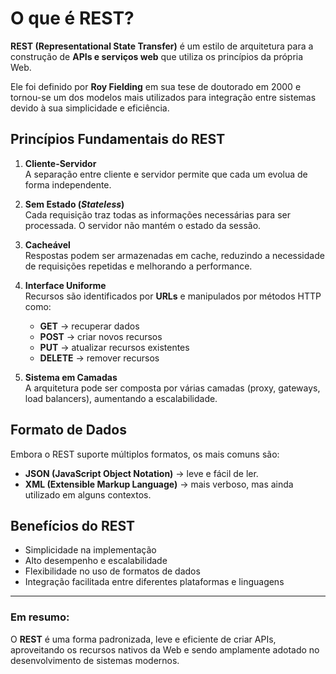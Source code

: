# O que é REST?

**REST (Representational State Transfer)** é um estilo de arquitetura para a construção de **APIs e serviços web** que utiliza os princípios da própria Web.

Ele foi definido por **Roy Fielding** em sua tese de doutorado em 2000 e tornou-se um dos modelos mais utilizados para integração entre sistemas devido à sua simplicidade e eficiência.

## Princípios Fundamentais do REST

1. **Cliente-Servidor**  
   A separação entre cliente e servidor permite que cada um evolua de forma independente.

2. **Sem Estado (*Stateless*)**  
   Cada requisição traz todas as informações necessárias para ser processada. O servidor não mantém o estado da sessão.

3. **Cacheável**  
   Respostas podem ser armazenadas em cache, reduzindo a necessidade de requisições repetidas e melhorando a performance.

4. **Interface Uniforme**  
   Recursos são identificados por **URLs** e manipulados por métodos HTTP como:
    - **GET** → recuperar dados
    - **POST** → criar novos recursos
    - **PUT** → atualizar recursos existentes
    - **DELETE** → remover recursos

5. **Sistema em Camadas**  
   A arquitetura pode ser composta por várias camadas (proxy, gateways, load balancers), aumentando a escalabilidade.

## Formato de Dados

Embora o REST suporte múltiplos formatos, os mais comuns são:
- **JSON (JavaScript Object Notation)** → leve e fácil de ler.
- **XML (Extensible Markup Language)** → mais verboso, mas ainda utilizado em alguns contextos.

## Benefícios do REST

- Simplicidade na implementação
- Alto desempenho e escalabilidade
- Flexibilidade no uso de formatos de dados
- Integração facilitada entre diferentes plataformas e linguagens

---

### Em resumo:
O **REST** é uma forma padronizada, leve e eficiente de criar APIs, aproveitando os recursos nativos da Web e sendo amplamente adotado no desenvolvimento de sistemas modernos.
